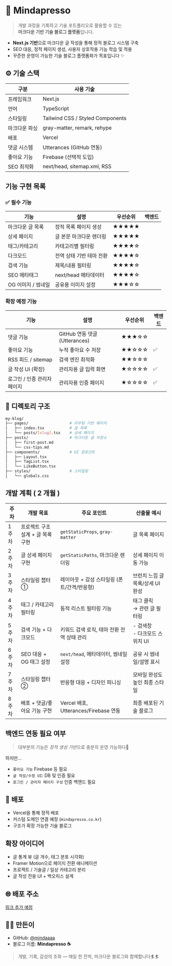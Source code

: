 # 📝 Mindapresso

> 개발 과정을 기록하고 기술 포트폴리오로 활용할 수 있는  
> **마크다운 기반 기술 블로그 플랫폼**입니다.

- **Next.js 기반**으로 마크다운 글 작성을 통해 정적 블로그 시스템 구축  
- SEO 대응, 정적 페이지 생성, 사용자 상호작용 기능 학습 및 적용  
- 꾸준한 운영이 가능한 기술 블로그 플랫폼화가 목표입니다 ✨

## ⚙️ 기술 스택

| 구분           | 사용 기술                                    |
|----------------|-----------------------------------------------|
| 프레임워크     | Next.js                                       |
| 언어           | TypeScript                                    |
| 스타일링       | Tailwind CSS / Styled Components              |
| 마크다운 파싱  | gray-matter, remark, rehype                   |
| 배포           | Vercel                                        |
| 댓글 시스템     | Utterances (GitHub 연동)                      |
| 좋아요 기능     | Firebase (선택적 도입)                        |
| SEO 최적화     | next/head, sitemap.xml, RSS                   |

## 기능 구현 목록

### ✅ 필수 기능

| 기능               | 설명              | 우선순위  | 백엔드 |
| ---------------- | --------------- | ----- | --- |
| 마크다운 글 목록        | 정적 목록 페이지 생성    | ★★★★★ |     |
| 상세 페이지           | 글 본문 마크다운 렌더링   | ★★★★★ |     |
| 태그/카테고리          | 카테고리별 필터링       | ★★★★☆ |     |
| 다크모드             | 전역 상태 기반 테마 전환  | ★★★★☆ |     |
| 검색 기능            | 제목/내용 필터링       | ★★★★☆ |     |
| SEO 메타태그         | next/head 메타데이터 | ★★★★☆ |     |
| OG 이미지 / 썸네일     | 공유용 이미지 설정      | ★★★☆☆ |     |

### 확장 예정 기능

| 기능               | 설명                        | 우선순위  | 백엔드 |
| ---------------- | ------------------------- | ----- | --- |
| 댓글 기능            | GitHub 연동 댓글 (Utterances) | ★★★☆☆ |     |
| 좋아요 기능           | 누적 좋아요 수 저장               | ★★☆☆☆ | ✅   |
| RSS 피드 / sitemap | 검색 엔진 최적화                 | ★★☆☆☆ |     |
| 글 작성 UI (확장)     | 관리자용 글 입력 화면              | ★☆☆☆☆ | ✅   |
| 로그인 / 인증 관리자 페이지 | 관리자용 인증 페이지               | ★☆☆☆☆ | ✅   |

## 📂 디렉토리 구조 

```bash
my-blog/
├── pages/                  # 라우팅 기반 페이지
│   ├── index.tsx           # 글 목록
│   └── posts/[slug].tsx    # 상세 페이지
├── posts/                  # 마크다운 글 저장소
│   ├── first-post.md
│   └── css-tips.md
├── components/             # UI 컴포넌트
│   ├── Layout.tsx
│   ├── TagList.tsx
│   └── LikeButton.tsx
├── styles/                 # 스타일링
│   └── globals.css
```

## 개발 계획 ( 2 개월 )

| 주차  | 개발 목표                | 주요 포인트                            | 산출물 예시                 |
| --- | -------------------- | --------------------------------- | ---------------------- |
| 1주차 | 프로젝트 구조 설계 + 글 목록 구현 | `getStaticProps`, `gray-matter`   | 글 목록 페이지               |
| 2주차 | 글 상세 페이지 구현          | `getStaticPaths`, 마크다운 렌더링        | 상세 페이지 이동 가능           |
| 3주차 | 스타일링 챕터 ①            | 레이아웃 + 감성 스타일링 (폰트/간격/반응형)        | 브런치 느낌 글 목록/상세 UI 완성   |
| 4주차 | 태그 / 카테고리 필터링        | 동적 리스트 필터링 기능                     | 태그 클릭 <br>→ 관련 글 필터링   |
| 5주차 | 검색 기능 + 다크모드         | 키워드 검색 로직, 테마 전환 전역 상태 관리         | - 검색창<br>- 다크모드 스위치 UI |
| 6주차 | SEO 대응 + OG 태그 설정    | `next/head`, 메타데이터, 썸네일 설정        | 공유 시 썸네일/설명 표시         |
| 7주차 | 스타일링 챕터 ②            | 반응형 대응 + 디자인 피니싱                  | 모바일 완성도 높인 최종 스타일      |
| 8주차 | 배포 + 댓글/좋아요 기능 구현    | Vercel 배포, Utterances/Firebase 연동 | 최종 배포된 기술 블로그          |

## 백엔드 연동 필요 여부

> 대부분의 기능은 *정적 생성 기반*으로 충분히 운영 가능하다📌

하지만...<br>
  - `좋아요 기능` Firebase 등 필요
  - `글 작성/수정 UI`: DB 및 인증 필요
  - `로그인 / 관리자 페이지 구성` 인증 백엔드 필요

## 🚀 배포

- Vercel을 통해 정적 배포
- 커스텀 도메인 연결 예정 (`mindapresso.co.kr`)
- 구조가 확장 가능한 기술 블로그

## 확장 아이디어

- 글 통계 뷰 (글 개수, 태그 분포 시각화)
- Framer Motion으로 페이지 전환 애니메이션
- 프로젝트 / 기술글 / 일상 카테고리 분리
- 글 작성 전용 UI + 백오피스 설계

## 🌐 배포 주소 

[링크 추가 예정]()

## 👩‍💻 만든이

- GitHub: [@mindaaaa](https://github.com/mindaaaa)
- 블로그 이름: **Mindapresso ☕️**

> 개발, 기록, 감성의 조화 — 매일 한 잔씩, 마크다운 블로그와 함께합니다🏄🏄